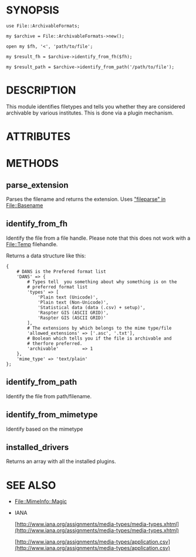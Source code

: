 # SYNOPSIS

    use File::ArchivableFormats;

    my $archive = File::ArchivableFormats->new();

    open my $fh, '<', 'path/to/file';

    my $result_fh = $archive->identify_from_fh($fh);

    my $result_path = $archive->identify_from_path('/path/to/file');

# DESCRIPTION

This module identifies filetypes and tells you whether they are considered
archivable by various institutes. This is done via a plugin mechanism.

# ATTRIBUTES

# METHODS

## parse\_extension

Parses the filename and returns the extension. Uses
["fileparse" in File::Basename](https://metacpan.org/pod/File%3A%3ABasename#fileparse)

## identify\_from\_fh

Identify the file from a file handle. Please note that this does not
work with a [File::Temp](https://metacpan.org/pod/File%3A%3ATemp) filehandle.

Returns a data structure like this:

    {
        # DANS is the Prefered format list
        'DANS' => {
            # Types tell  you something about why something is on the
            # preferred format list
            'types' => [
                'Plain text (Unicode)',
                'Plain text (Non-Unicode)',
                'Statistical data (data (.csv) + setup)',
                'Raspter GIS (ASCII GRID)',
                'Raspter GIS (ASCII GRID)'
            ],
            # The extensions by which belongs to the mime type/file
            'allowed_extensions' => ['.asc', '.txt'],
            # Boolean which tells you if the file is archivable and
            # therfore preferred.
            'archivable'         => 1
        },
        'mime_type' => 'text/plain'
    };

## identify\_from\_path

Identify the file from path/filename.

## identify\_from\_mimetype

Identify based on the mimetype

## installed\_drivers

Returns an array with all the installed plugins.

# SEE ALSO

- [File::MimeInfo::Magic](https://metacpan.org/pod/File%3A%3AMimeInfo%3A%3AMagic)
- IANA

    [http://www.iana.org/assignments/media-types/media-types.xhtml](http://www.iana.org/assignments/media-types/media-types.xhtml)

    [http://www.iana.org/assignments/media-types/application.csv](http://www.iana.org/assignments/media-types/application.csv)
